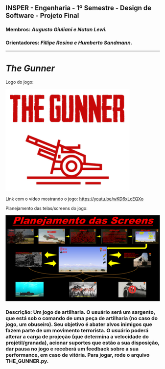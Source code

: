 ## INSPER - Engenharia - 1º Semestre - Design de Software - Projeto Final
### Membros: *Augusto Giuliani e Natan Lewi.*
### Orientadores: *Fillipe Resina e Humberto Sandmann.*
---
# *The Gunner*
Logo do jogo:

![plot](images/thegunnerLOGO.png)

Link com o vídeo mostrando o jogo: https://youtu.be/wKD6xLcEQXo

Planejamento das telas/screens do jogo:

![plot](images/planning_screens.png)

### **Descrição: Um jogo de artilharia. O usuário será um sargento, que está sob o comando de uma peça de artilharia (no caso do jogo, um obuseiro). Seu objetivo é abater alvos inimigos que fazem parte de um movimento terrorista. O usuário poderá alterar a carga de projeção (que determina a velocidade do projétil/granada), acionar suportes que estão a sua disposição, dar pausa no jogo e receberá um feedback sobre a sua performance, em caso de vitória. Para jogar, rode o arquivo THE_GUNNER.py.**